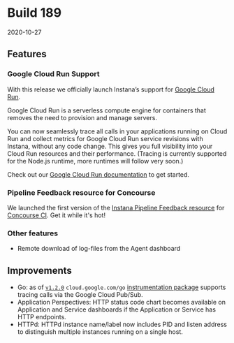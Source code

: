 # Build 189

2020-10-27

## Features

### Google Cloud Run Support

With this release we officially launch Instana’s support for [Google Cloud Run](https://cloud.google.com/run).

Google Cloud Run is a serverless compute engine for containers that removes the need to provision and manage servers.

You can now seamlessly trace all calls in your applications running on Cloud Run and collect metrics for Google Cloud Run service revisions with Instana, without any code change. This gives you full visibility into your Cloud Run resources and their performance. (Tracing is currently supported for the Node.js runtime, more runtimes will follow very soon.)

Check out our [Google Cloud Run documentation](https://www.instana.com/docs/ecosystem/google-cloud-run) to get started.

### Pipeline Feedback resource for Concourse

We launched the first version of the [Instana Pipeline Feedback resource](https://github.com/instana/pipeline-feedback-resource) for [Concourse CI](https://concourse-ci.org/).
Get it while it's hot!

### Other features

- Remote download of log-files from the Agent dashboard

## Improvements

- Go: as of [`v1.2.0`](https://github.com/instana/go-sensor/releases/tag/instrumentation%2Fcloud.google.com%2Fgo%2Fv1.2.0) `cloud.google.com/go` [instrumentation package](https://pkg.go.dev/github.com/instana/go-sensor/instrumentation/cloud.google.com/go/pubsub) supports tracing calls via the Google Cloud Pub/Sub.
- Application Perspectives: HTTP status code chart becomes available on Application and Service dashboards if the Application or Service has HTTP endpoints.
- HTTPd: HTTPd instance name/label now includes PID and listen address to distinguish multiple instances running on a single host.

